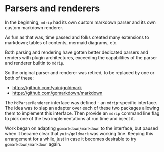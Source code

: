 # Parsers and renderers

In the beginning, `mdrip` had its own custom
markdown parser and its own custom markdown renderer.

As fun as that was, time passed and folks created many extensions
to markdown; tables of contents, mermaid diagrams, etc.

Both parsing and rendering have gotten better dedicated parsers
and renders with plugin architectures, exceeding the capabilities
of the parser and renderer builtin to `mdrip`.

So the original parser and renderer was retired, to be replaced
by one or both of these:

  * https://github.com/yuin/goldmark
  * https://github.com/gomarkdown/markdown

The  `MdParserRenderer` interface was defined - an `mdrip`-specific
interface.  The idea was to slap an adapter over each of these two
packages allowing them to implement this interface.  Then provide
an `mdrip` command line flag to pick one of the two implementations
at run time and inject it.

Work began on adapting `gomarkdown/markdown` to the interface,
but paused when it became clear that `yuin/goldmark` was working fine.
Keeping this arrangement for a while, just in case it becomes
desirable to try `gomarkdown/markdown` again.


